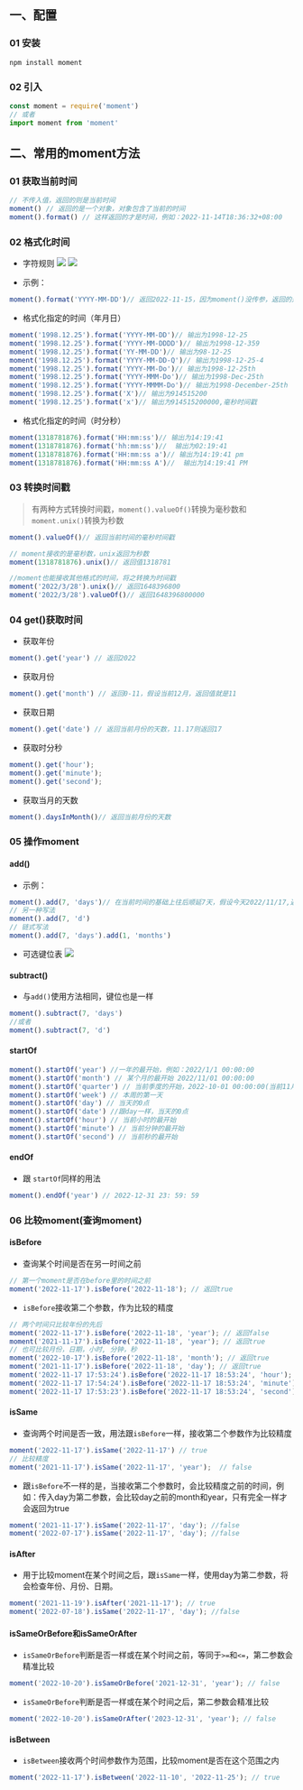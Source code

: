 
## 一、配置
### 01 安装
```script
npm install moment
```
### 02 引入

``` javascript
const moment = require('moment')
// 或者
import moment from 'moment'
```

## 二、常用的moment方法
### 01 获取当前时间

``` javascript
// 不传入值，返回的则是当前时间
moment() // 返回的是一个对象，对象包含了当前的时间
moment().format() // 这样返回的才是时间，例如：2022-11-14T18:36:32+08:00
```

### 02 格式化时间
- 字符规则
![](https://img-blog.csdnimg.cn/6b8415c139e7446382316739650b0265.png)
![](https://img-blog.csdnimg.cn/81c15ac1b85743c48ce3f45098b3e941.png)

- 示例：
``` javascript
moment().format('YYYY-MM-DD')// 返回2022-11-15，因为moment()没传参，返回的是当前时间
```

- 格式化指定的时间（年月日）
``` javascript
moment('1998.12.25').format('YYYY-MM-DD')// 输出为1998-12-25
moment('1998.12.25').format('YYYY-MM-DDDD')// 输出为1998-12-359
moment('1998.12.25').format('YY-MM-DD')// 输出为98-12-25
moment('1998.12.25').format('YYYY-MM-DD-Q')// 输出为1998-12-25-4
moment('1998.12.25').format('YYYY-MM-Do')// 输出为1998-12-25th
moment('1998.12.25').format('YYYY-MMM-Do')// 输出为1998-Dec-25th
moment('1998.12.25').format('YYYY-MMMM-Do')// 输出为1998-December-25th
moment('1998.12.25').format('X')// 输出为914515200
moment('1998.12.25').format('x')// 输出为914515200000,毫秒时间戳
```
- 格式化指定的时间（时分秒）
``` javascript
moment(1318781876).format('HH:mm:ss')// 输出为14:19:41
moment(1318781876).format('hh:mm:ss')//  输出为02:19:41
moment(1318781876).format('HH:mm:ss a')// 输出为14:19:41 pm
moment(1318781876).format('HH:mm:ss A')//  输出为14:19:41 PM
```

### 03 转换时间戳
>有两种方式转换时间戳，`moment().valueOf()`转换为毫秒数和`moment.unix()`转换为秒数

``` javascript
moment().valueOf()// 返回当前时间的毫秒时间戳

// moment接收的是毫秒数，unix返回为秒数
moment(1318781876).unix()// 返回值1318781

//moment也能接收其他格式的时间，将之转换为时间戳
moment('2022/3/28').unix()// 返回1648396800
moment('2022/3/28').valueOf()// 返回1648396800000
```

### 04 get()获取时间
- 获取年份
``` javascript
moment().get('year') // 返回2022
```
- 获取月份
``` javascript
moment().get('month') // 返回0-11，假设当前12月，返回值就是11
```
- 获取日期
``` javascript
moment().get('date') // 返回当前月份的天数，11.17则返回17
```
- 获取时分秒
``` javascript
moment().get('hour');
moment().get('minute');
moment().get('second');
```
- 获取当月的天数
``` javascript
moment().daysInMonth()// 返回当前月份的天数
```

### 05 操作moment
#### add()
- 示例：
``` javascript
moment().add(7, 'days')// 在当前时间的基础上往后顺延7天，假设今天2022/11/17,返回的结果应是2022/11/24
// 另一种写法
moment().add(7, 'd')
// 链式写法
moment().add(7, 'days').add(1, 'months')
```
- 可选键位表
![](https://img-blog.csdnimg.cn/2ad98619ce564b1aac0186b3451ce384.png)

####  subtract()
- 与`add()`使用方法相同，键位也是一样
``` javascript
moment().subtract(7, 'days')
//或者
moment().subtract(7, 'd')
```

#### startOf
``` javascript
moment().startOf('year') //一年的最开始，例如：2022/1/1 00:00:00
moment().startOf('month') // 某个月的最开始 2022/11/01 00:00:00
moment().startOf('quarter') // 当前季度的开始，2022-10-01 00:00:00(当前11月)
moment().startOf('week') // 本周的第一天
moment().startOf('day') // 当天的0点
moment().startOf('date') //跟day一样，当天的0点
moment().startOf('hour') // 当前小时的最开始
moment().startOf('minute') // 当前分钟的最开始
moment().startOf('second') // 当前秒的最开始
```

####  endOf
- 跟 `startOf`同样的用法
``` javascript
moment().endOf('year') // 2022-12-31 23: 59: 59
```

###  06 比较moment(查询moment)
####  isBefore
- 查询某个时间是否在另一时间之前
``` javascript
// 第一个moment是否在before里的时间之前
moment('2022-11-17').isBefore('2022-11-18'); // 返回true
```
- `isBefore`接收第二个参数，作为比较的精度
``` javascript
// 两个时间只比较年份的先后
moment('2022-11-17').isBefore('2022-11-18', 'year'); // 返回false
moment('2021-11-17').isBefore('2022-11-18', 'year'); // 返回true
// 也可比较月份，日期，小时, 分钟，秒
moment('2022-10-17').isBefore('2022-11-18', 'month'); // 返回true
moment('2021-11-17').isBefore('2022-11-18', 'day'); // 返回true
moment('2022-11-17 17:53:24').isBefore('2022-11-17 18:53:24', 'hour'); // 返回true
moment('2022-11-17 17:54:24').isBefore('2022-11-17 18:53:24', 'minute'); // 返回false
moment('2022-11-17 17:53:23').isBefore('2022-11-17 18:53:24', 'second'); // 返回true
```

#### isSame
- 查询两个时间是否一致，用法跟`isBefore`一样，接收第二个参数作为比较精度
``` javascript
moment('2022-11-17').isSame('2022-11-17') // true
// 比较精度
moment('2021-11-17').isSame('2022-11-17', 'year');  // false
```
- 跟`isBefore`不一样的是，当接收第二个参数时，会比较精度之前的时间，例如：传入day为第二参数，会比较day之前的month和year，只有完全一样才会返回为true
``` javascript
moment('2021-11-17').isSame('2022-11-17', 'day'); //false
moment('2022-07-17').isSame('2022-11-17', 'day'); //false
```

#### isAfter
- 用于比较moment在某个时间之后，跟`isSame`一样，使用day为第二参数，将会检查年份、月份、日期。
``` javascript
moment('2021-11-19').isAfter('2021-11-17'); // true
moment('2022-07-18').isSame('2022-11-17', 'day'); //false
```

#### isSameOrBefore和isSameOrAfter
- `isSameOrBefore`判断是否一样或在某个时间之前，等同于`>=`和`<=`，第二参数会精准比较
``` javascript
moment('2022-10-20').isSameOrBefore('2021-12-31', 'year'); // false
```
- `isSameOrBefore`判断是否一样或在某个时间之后，第二参数会精准比较
``` javascript
moment('2022-10-20').isSameOrAfter('2023-12-31', 'year'); // false
```

#### isBetween
- `isBetween`接收两个时间参数作为范围，比较moment是否在这个范围之内
``` javascript
moment('2022-11-17').isBetween('2022-11-10', '2022-11-25'); // true
```
